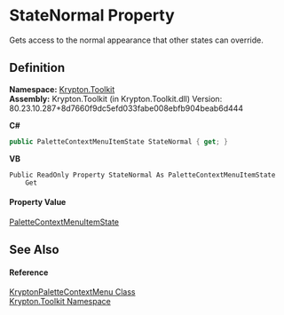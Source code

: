 # StateNormal Property


Gets access to the normal appearance that other states can override.



## Definition
**Namespace:** <a href="79d2eac2-21f4-54ff-7552-b20c33c30600.md">Krypton.Toolkit</a>  
**Assembly:** Krypton.Toolkit (in Krypton.Toolkit.dll) Version: 80.23.10.287+8d7660f9dc5efd033fabe008ebfb904beab6d444

**C#**
``` C#
public PaletteContextMenuItemState StateNormal { get; }
```
**VB**
``` VB
Public ReadOnly Property StateNormal As PaletteContextMenuItemState
	Get
```



#### Property Value
<a href="320fc7df-70cf-5e37-5ede-a7756b444be7.md">PaletteContextMenuItemState</a>

## See Also


#### Reference
<a href="bfa3f32b-b608-0d49-9cc1-cc3aa7fd2b30.md">KryptonPaletteContextMenu Class</a>  
<a href="79d2eac2-21f4-54ff-7552-b20c33c30600.md">Krypton.Toolkit Namespace</a>  
